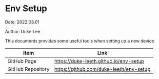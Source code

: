 # Env Setup

Date: 2022.03.01

Author: Duke Lee

This documents provides some useful tools when setting up a new device

|Item | Link |
|-- |-- |
| GitHub Page| https://duke-leeth.github.io/env-setup |
| GitHub Repository| https://github.com/duke-leeth/env-setup | 

